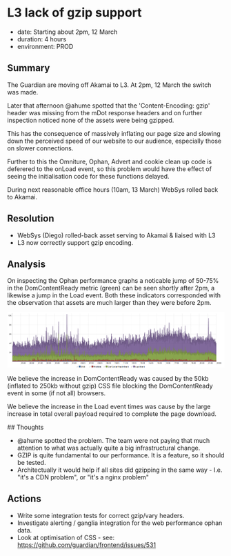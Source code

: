 # L3 lack of gzip support

- date: Starting about 2pm, 12 March 
- duration: 4 hours
- environment: PROD 

## Summary

The Guardian are moving off Akamai to L3. At 2pm, 12 March the switch was made.

Later that afternoon @ahume spotted that the 'Content-Encoding: gzip' header was missing from the mDot response headers and on further inspection
noticed none of the assets were being gzipped.

This has the consequence of massively inflating our page size and slowing down the perceived speed of our website to our audience, especially those on
slower connections.

Further to this the Omniture, Ophan, Advert and cookie clean up code is deferered to the onLoad event, so this problem would have the effect of seeing the
initialisation code for these functions delayed.

During next reasonable office hours (10am, 13 March) WebSys rolled back to Akamai.

## Resolution

- WebSys (Diego) rolled-back asset serving to Akamai & liaised with L3
- L3 now correctly support gzip encoding.

## Analysis

On inspecting the Ophan performance graphs a noticable jump of 50-75% in the DomContentReady metric (green) can be seen shortly after 2pm, a likewise a jump
in the Load event. Both these indicators corresponded with the observation that assets are much larger than they were before 2pm. 

![](images/12-march-mDot-performance-under-l3.png)

We believe the increase in DomContentReady was caused by the 50kb (inflated to 250kb without gzip) CSS file blocking the DomContentReady event in some (if not all) browsers.

We believe the increase in the Load event times was cause by the large increase in total overall payload required to complete the page download.

## Thoughts

- @ahume spotted the problem. The team were not paying that much attention to what was actually quite a big infrastructural change.
- GZIP is quite fundamental to our performance. It is a feature, so it should be tested.
- Architectually it would help if all sites did gzipping in the same way - I.e. "it's a CDN problem", or "it's a nginx problem"

## Actions

- Write some integration tests for correct gzip/vary headers.
- Investigate alerting / ganglia integration for the web performance ophan data.
- Look at optimisation of CSS - see: https://github.com/guardian/frontend/issues/531

